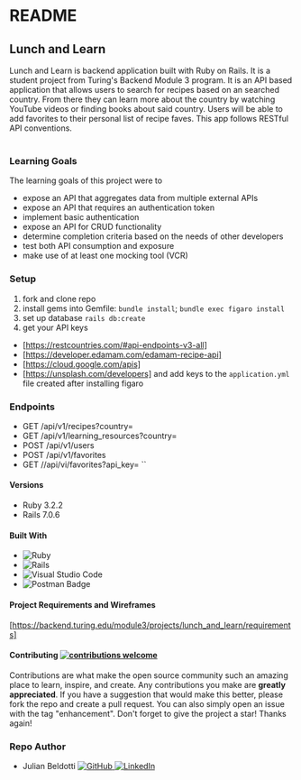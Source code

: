 # README

## Lunch and Learn
Lunch and Learn is backend application built with Ruby on Rails. It is a student project from Turing's Backend Module 3 program.
It is an API based application that allows users to search for recipes based on an searched country. From there they can learn more about the country by watching YouTube videos or finding books about said country. Users will be able to add favorites to their personal list of recipe faves. 
This app follows RESTful API conventions.
<br><br>
### Learning Goals
The learning goals of this project were to 
- expose an API that aggregates data from multiple external APIs
- expose an API that requires an authentication token
- implement basic authentication
- expose an API for CRUD functionality
- determine completion criteria based on the needs of other developers
- test both API consumption and exposure
- make use of at least one mocking tool (VCR)
### Setup
1. fork and clone repo
2. install gems into Gemfile:  `bundle install`;  `bundle exec figaro install`
3. set up database `rails db:create`
4. get your API keys 
  - [https://restcountries.com/#api-endpoints-v3-all]
  - [https://developer.edamam.com/edamam-recipe-api]
  - [https://cloud.google.com/apis]
  - [https://unsplash.com/developers]
  and add keys to the `application.yml` file created after installing figaro
### Endpoints
 - GET /api/v1/recipes?country=
 - GET /api/v1/learning_resources?country=
 - POST /api/v1/users
 - POST /api/v1/favorites
 - GET //api/vi/favorites?api_key=
``
#### Versions
 - Ruby 3.2.2
 - Rails 7.0.6

#### Built With
* ![Ruby](https://img.shields.io/badge/ruby-%23CC342D.svg?style=for-the-badge&logo=ruby&logoColor=white)
* ![Rails](https://img.shields.io/badge/rails-%23CC0000.svg?style=for-the-badge&logo=ruby-on-rails&logoColor=white)
* ![Visual Studio Code](https://img.shields.io/badge/Visual%20Studio%20Code-0078d7.svg?style=for-the-badge&logo=visual-studio-code&logoColor=white)
* ![Postman Badge](https://img.shields.io/badge/Postman-FF6C37?logo=postman&logoColor=fff&style=for-the-badge)

#### Project Requirements and Wireframes 
[https://backend.turing.edu/module3/projects/lunch_and_learn/requirements]
#### Contributing  [![contributions welcome](https://img.shields.io/badge/contributions-welcome-brightgreen.svg?style=flat)](https://github.com/JCBeldo/lunch_and_learn)
Contributions are what make the open source community such an amazing place to learn, inspire, and create. Any contributions you make are **greatly appreciated**.
If you have a suggestion that would make this better, please fork the repo and create a pull request. You can also simply open an issue with the tag "enhancement".
Don't forget to give the project a star! Thanks again!
### Repo Author
- Julian Beldotti [![GitHub](https://img.shields.io/badge/GitHub-100000?style=for-the-badge&logo=github&logoColor=white) ](https://github.com/JCBeldo) [![LinkedIn](https://img.shields.io/badge/LinkedIn-0077B5?style=for-the-badge&logo=linkedin&logoColor=white) ](https://www.linkedin.com/in/julian-beldotti-1a427824/)